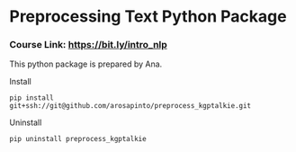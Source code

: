 # Preprocessing Text Python Package

### Course Link: https://bit.ly/intro_nlp

This python package is prepared by Ana.

Install

`pip install git+ssh://git@github.com/arosapinto/preprocess_kgptalkie.git`

Uninstall

`pip uninstall preprocess_kgptalkie`